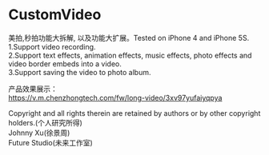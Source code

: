 # CustomVideo

美拍,秒拍功能大拆解, 以及功能大扩展。Tested on iPhone 4 and iPhone 5S.  
1.Support video recording.  
2.Support text effects, animation effects, music effects, photo effects and video border embeds into a video.  
3.Support saving the video to photo album.  

产品效果展示：   
https://v.m.chenzhongtech.com/fw/long-video/3xv97yufaiyqpya    

Copyright and all rights therein are retained by authors or by other copyright holders.(个人研究所得)  
Johnny Xu(徐景周)  
Future Studio(未来工作室)  
 
